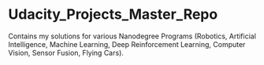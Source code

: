 # Udacity_Projects_Master_Repo
Contains my solutions for various Nanodegree Programs (Robotics, Artificial Intelligence, Machine Learning, Deep Reinforcement Learning, Computer Vision, Sensor Fusion, Flying Cars). 
